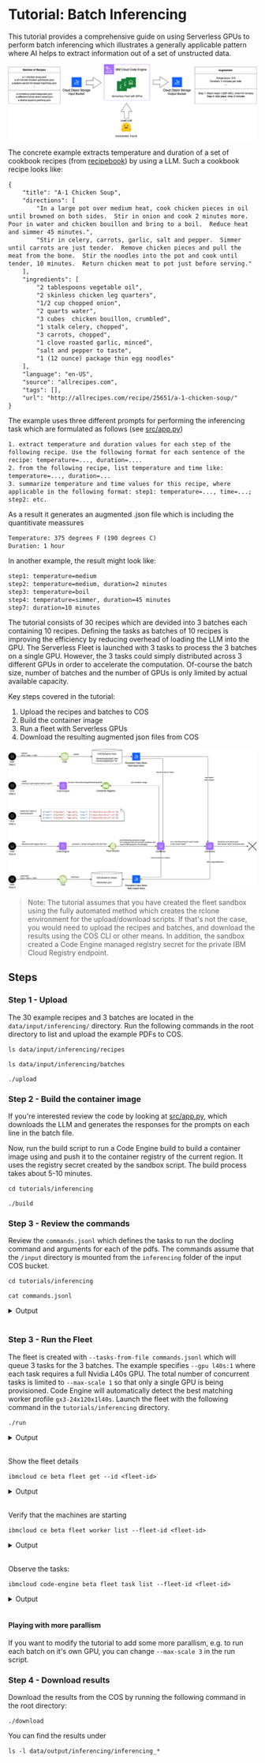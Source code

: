 # Tutorial: Batch Inferencing

This tutorial provides a comprehensive guide on using Serverless GPUs to perform batch inferencing which illustrates a generally applicable pattern where AI helps to extract information out of a set of unstructed data. 

![](../../images/inferencing-highlevel-architecture.png)


The concrete example extracts temperature and duration of a set of cookbook recipes (from [recipebook](https://github.com/dpapathanasiou/recipebook)) by using a LLM. Such a cookbook recipe looks like:
```
{
    "title": "A-1 Chicken Soup",
    "directions": [
        "In a large pot over medium heat, cook chicken pieces in oil until browned on both sides.  Stir in onion and cook 2 minutes more.  Pour in water and chicken bouillon and bring to a boil.  Reduce heat and simmer 45 minutes.",
        "Stir in celery, carrots, garlic, salt and pepper.  Simmer until carrots are just tender.  Remove chicken pieces and pull the meat from the bone.  Stir the noodles into the pot and cook until tender, 10 minutes.  Return chicken meat to pot just before serving."
    ],
    "ingredients": [
        "2 tablespoons vegetable oil",
        "2 skinless chicken leg quarters",
        "1/2 cup chopped onion",
        "2 quarts water",
        "3 cubes  chicken bouillon, crumbled",
        "1 stalk celery, chopped",
        "3 carrots, chopped",
        "1 clove roasted garlic, minced",
        "salt and pepper to taste",
        "1 (12 ounce) package thin egg noodles"
    ],
    "language": "en-US",
    "source": "allrecipes.com",
    "tags": [],
    "url": "http://allrecipes.com/recipe/25651/a-1-chicken-soup/"
}
```

The example uses three different prompts for performing the inferencing task which are formulated as follows (see [src/app.py](./src/app.py))
```
1. extract temperature and duration values for each step of the following recipe. Use the following format for each sentence of the recipe: temperature=..., duration=....
2. from the following recipe, list temperature and time like: temperature=..., duration=...
3. summarize temperature and time values for this recipe, where applicable in the following format: step1: temperature=..., time=...; step2: etc.
```

As a result it generates an augmented .json file which is including the quantitivate meassures
```
Temperature: 375 degrees F (190 degrees C)
Duration: 1 hour
```

In another example, the result might look like:
```
step1: temperature=medium
step2: temperature=medium, duration=2 minutes
step3: temperature=boil
step4: temperature=simmer, duration=45 minutes
step7: duration=10 minutes
```

The tutorial consists of 30 recipes which are devided into 3 batches each containing 10 recipes. Defining the tasks as batches of 10 recipes is improving the efficiency by reducing overhead of loading the LLM into the GPU. The Serverless Fleet is launched with 3 tasks to process the 3 batches on a single GPU. However, the 3 tasks could simply distributed across 3 different GPUs in order to accelerate the computation. Of-course the batch size, number of batches and the number of GPUs is only limited by actual available capacity.

Key steps covered in the tutorial:
1. Upload the recipes and batches to COS
2. Build the container image
2. Run a fleet with Serverless GPUs
4. Download the resulting augmented json files from COS


![](../../images/examples_inferencing_flow.png)

> Note: The tutorial assumes that you have created the fleet sandbox using the fully automated method which creates the rclone environment for the upload/download scripts. If that's not the case, you would need to upload the recipes and batches, and download the results using the COS CLI or other means. In addition, the sandbox created a Code Engine managed registry secret for the private IBM Cloud Registry endpoint.

## Steps


### Step 1 - Upload

The 30 example recipes and 3 batches are located in the `data/input/inferencing/` directory. Run the following commands in the root directory to list and upload the example PDFs to COS.

```
ls data/input/inferencing/recipes
```

```
ls data/input/inferencing/batches
```

```
./upload
```

### Step 2 - Build the container image

If you're interested review the code by looking at [src/app.py](./src/app.py), which downloads the LLM and generates the responses for the prompts on each line in the batch file.

Now, run the build script to run a Code Engine build to build a container image using and push it to the container registry of the current region. It uses the registry secret created by the sandbox script. The build process takes about 5-10 minutes.

```
cd tutorials/inferencing
```

```
./build
```


### Step 3 - Review the commands

Review the `commands.jsonl` which defines the tasks to run the docling command and arguments for each of the pdfs. The commands assume that the `/input` directory is mounted from the `inferencing` folder of the input COS bucket.

```
cd tutorials/inferencing
```

```
cat commands.jsonl
```

<a name="Output"></a>
<details>
  <summary>Output</summary>

```
➜  cat commands.jsonl

{"cmds": ["python", "app.py"], "args": ["/input/batches/0.txt"]}
{"cmds": ["python", "app.py"], "args": ["/input/batches/1.txt"]}
{"cmds": ["python", "app.py"], "args": ["/input/batches/2.txt"]}

```
</details>
<br/>

### Step 3 - Run the Fleet

The fleet is created with `--tasks-from-file commands.jsonl` which will queue 3 tasks for the 3 batches. The example specifies `--gpu l40s:1` where each task requires a full Nvidia L40s GPU. The total number of concurrent tasks is limited to `--max-scale 1` so that only a single GPU is being provisioned. Code Engine will automatically detect the best matching worker profile `gx3-24x120x1l40s`. Launch the fleet with the following command in the `tutorials/inferencing` directory.
```
./run
```

<a name="Output"></a>
<details>
  <summary>Output</summary>

```
➜  inferencing ./run
ibmcloud code-engine beta fleet create --name fleet-6d2924fc-1
  --image private.br.icr.io/ce--fleet-inferencing-be1899e3/inferencing
  --registry-secret ce-auto-icr-private-br-sao
  --max-scale 1
  --tasks-from-local-file commands.jsonl
  --gpu l40s:1
  --cpu 24
  --memory 120G
  --mount-data-store /input=fleet-input-store:/inferencing
  --mount-data-store /output=fleet-output-store:/inferencing
Successfully created fleet with name 'fleet-6d2924fc-1' and ID '98b63936-c7b6-4034-ab30-d6aa4da4af8d'
Run 'ibmcloud ce beta fleet get --id 98b63936-c7b6-4034-ab30-d6aa4da4af8d' to check the fleet status.
Run 'ibmcloud ce beta fleet worker list --fleet-id 98b63936-c7b6-4034-ab30-d6aa4da4af8d' to retrieve a list of provisioned workers.
Run 'ibmcloud ce beta fleet task list --fleet-id 98b63936-c7b6-4034-ab30-d6aa4da4af8d' to retrieve a list of tasks.
OK
```
</details>
<br/>

Show the fleet details
```
ibmcloud ce beta fleet get --id <fleet-id>
```

<a name="Output"></a>
<details>
  <summary>Output</summary>

```
ibmcloud ce beta fleet get --id 98b63936-c7b6-4034-ab30-d6aa4da4af8d
Getting fleet '98b63936-c7b6-4034-ab30-d6aa4da4af8d'...
OK

Name:            fleet-6d2924fc-1
ID:              98b63936-c7b6-4034-ab30-d6aa4da4af8d
Status:          pending
Created:         23s
Project region:  br-sao
Project name:    fleetlab-dev--ce-project

Tasks status:
  Failed:      0
  Canceled:    0
  Successful:  0
  Running:     0
  Pending:     3
  Total:       3

Code:
  Container image reference:  private.br.icr.io/ce--fleet-inferencing-be1899e3/inferencing
  Registry access secret:     ce-auto-icr-private-br-sao

Tasks specification:
  Task state store:           fleet-task-store
  Data store JSON reference:  fleet-task-store
  Data store object path:     /ce/2c76a9f0-507e-472b-84be-81efe50403f8/fleet-input/20f03e6e-10ee-4a4e-adbe-3f46652caacc.jsonl

Resources and scaling:
  CPU per instance:         24
  Memory per instance:      120G
  Max number of instances:  1
  Max retries per task:     3

Network placement:
  Subnet CRN 0:  crn:v1:bluemix:public:is:br-sao-1:a/327016f62a9544c18e7efdd4213297dd::subnet:02t7-61ad2d36-695c-41b2-8bd1-38ee926cb94a
```
</details>
<br/>


Verify that the machines are starting
```
ibmcloud ce beta fleet worker list --fleet-id <fleet-id>
```
<a name="Output"></a>
<details>
  <summary>Output</summary>

```
➜  inferencing ibmcloud ce beta fleet worker list --fleet-id 98b63936-c7b6-4034-ab30-d6aa4da4af8d
Listing serverless fleet workers...
OK

Name  ID                                    Status   Profile           IP           Zone      Version
      1bae3702-ad79-491d-9d8f-aa61efc8ed96  running  gx3-24x120x1l40s  10.250.0.11  br-sao-1  v0.0.71
```
</details>
<br/>

Observe the tasks:

```
ibmcloud code-engine beta fleet task list --fleet-id <fleet-id>
```
<a name="Output"></a>
<details>
  <summary>Output</summary>

```
Listing serverless fleet tasks...
OK

Index                           ID                                    Status   Result code  Worker name
000-00000-00000000000000000000  d9d6a23b-f183-5b83-80cd-7628b0a3008c  pending
000-00000-00000000000000000001  3c82d446-ff52-5d1b-9a99-635d6ab80edc  pending
000-00000-00000000000000000002  81587d53-44e0-51c3-9916-e3f007188032  pending
```
</details>
<br/>


#### Playing with more parallism

If you want to modify the tutorial to add some more parallism, e.g. to run each batch on it's own GPU, you can change `--max-scale 3` in the run script.


### Step 4 - Download results

Download the results from the COS by running the following command in the root directory:
```
./download
```

You can find the results under
```
ls -l data/output/inferencing/inferencing_*
```


